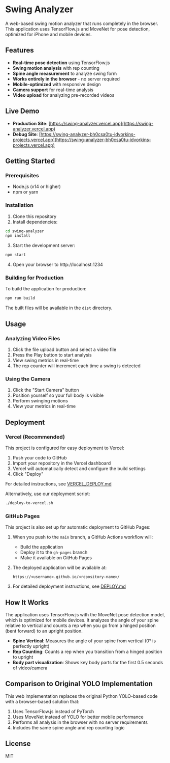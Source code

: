 # Swing Analyzer

A web-based swing motion analyzer that runs completely in the browser. This application uses TensorFlow.js and MoveNet for pose detection, optimized for iPhone and mobile devices.

## Features

- **Real-time pose detection** using TensorFlow.js
- **Swing motion analysis** with rep counting
- **Spine angle measurement** to analyze swing form
- **Works entirely in the browser** - no server required
- **Mobile-optimized** with responsive design
- **Camera support** for real-time analysis
- **Video upload** for analyzing pre-recorded videos

## Live Demo

- **Production Site**: [https://swing-analyzer.vercel.app](https://swing-analyzer.vercel.app)
- **Debug Site**: [https://swing-analyzer-bh0csa0tu-idvorkins-projects.vercel.app](https://swing-analyzer-bh0csa0tu-idvorkins-projects.vercel.app)

## Getting Started

### Prerequisites

- Node.js (v14 or higher)
- npm or yarn

### Installation

1. Clone this repository
2. Install dependencies:

```bash
cd swing-analyzer
npm install
```

3. Start the development server:

```bash
npm start
```

4. Open your browser to http://localhost:1234

### Building for Production

To build the application for production:

```bash
npm run build
```

The built files will be available in the `dist` directory.

## Usage

### Analyzing Video Files

1. Click the file upload button and select a video file
2. Press the Play button to start analysis
3. View swing metrics in real-time
4. The rep counter will increment each time a swing is detected

### Using the Camera

1. Click the "Start Camera" button
2. Position yourself so your full body is visible
3. Perform swinging motions
4. View your metrics in real-time

## Deployment

### Vercel (Recommended)

This project is configured for easy deployment to Vercel:

1. Push your code to GitHub
2. Import your repository in the Vercel dashboard
3. Vercel will automatically detect and configure the build settings
4. Click "Deploy"

For detailed instructions, see [VERCEL_DEPLOY.md](./VERCEL_DEPLOY.md)

Alternatively, use our deployment script:
```bash
./deploy-to-vercel.sh
```

### GitHub Pages

This project is also set up for automatic deployment to GitHub Pages:

1. When you push to the `main` branch, a GitHub Actions workflow will:
   - Build the application
   - Deploy it to the `gh-pages` branch
   - Make it available on GitHub Pages

2. The deployed application will be available at:
   ```
   https://<username>.github.io/<repository-name>/
   ```

3. For detailed deployment instructions, see [DEPLOY.md](./DEPLOY.md)

## How It Works

The application uses TensorFlow.js with the MoveNet pose detection model, which is optimized for mobile devices. It analyzes the angle of your spine relative to vertical and counts a rep when you go from a hinged position (bent forward) to an upright position.

- **Spine Vertical**: Measures the angle of your spine from vertical (0° is perfectly upright)
- **Rep Counting**: Counts a rep when you transition from a hinged position to upright
- **Body part visualization**: Shows key body parts for the first 0.5 seconds of video/camera

## Comparison to Original YOLO Implementation

This web implementation replaces the original Python YOLO-based code with a browser-based solution that:

1. Uses TensorFlow.js instead of PyTorch
2. Uses MoveNet instead of YOLO for better mobile performance
3. Performs all analysis in the browser with no server requirements
4. Includes the same spine angle and rep counting logic

## License

MIT 